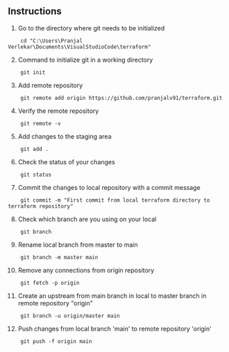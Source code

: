 <!--- 
This is a test file with instructions for first commit from local branch 'main' to remote repo 'origin'
--->

## Instructions

1. Go to the directory where git needs to be initialized<br />
```
    cd "C:\Users\Pranjal Verlekar\Documents\VisualStudioCode\terraform"
```

2. Command to initialize git in a working directory<br />
```
    git init
```

3. Add remote repository<br />
```
    git remote add origin https://github.com/pranjalv91/terraform.git
```

4. Verify the remote repository<br />
```
    git remote -v
```

5. Add changes to the staging area<br />
```
    git add .
```

6. Check the status of your changes<br />
```
    git status
```
	
7. Commit the changes to local repository with a commit message<br />
```
    git commit -m "First commit from local terraform directory to terraform repository"
```
	
8. Check which branch are you using on your local<br />
```
    git branch
```

<!--- 
Should return "master" as the local branch which is not correct. It should be "main" and not "master"
The branch needs to renamed from master to main in local.
And an upstream connection needs to be made from local branch 'main' to remote repo branch 'origin/master'
This will be done in the next few steps below.
--->	
 
9. Rename local branch from master to main<br />
```
    git branch -m master main
```

10. Remove any connections from origin repository<br />
```
    git fetch -p origin
```

11. Create an upstream from main branch in local to master branch in remote repository "origin"<br />
```
    git branch -u origin/master main
```

12. Push changes from local branch 'main' to remote repository 'origin'<br />
```
    git push -f origin main
```
	
<!--- Use the -f option to force push changes only for the first time from the main branch to remote repo 'origin' --->